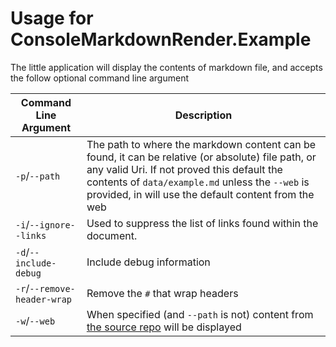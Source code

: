# Usage for ConsoleMarkdownRender.Example

The little application will display the contents of markdown file, and accepts the follow optional command line argument

| Command Line Argument | Description |
| - | - |
| `-p`/`--path` | The path to where the markdown content can be found, it can be relative (or absolute) file path, or any valid Uri. If not proved this default the contents of `data/example.md` unless the `--web` is provided, in will use the default content from the web |
| `-i`/`--ignore--links` | Used to suppress the list of links found within the document. |
| `-d`/`--include-debug` | Include debug information |
| `-r`/`--remove-header-wrap` | Remove the `#` that wrap headers |
| `-w`/`--web` | When specified (and `--path` is not) content from [the source repo](https://github.com/boxofyellow/ConsoleMarkdownRenderer) will be displayed |

